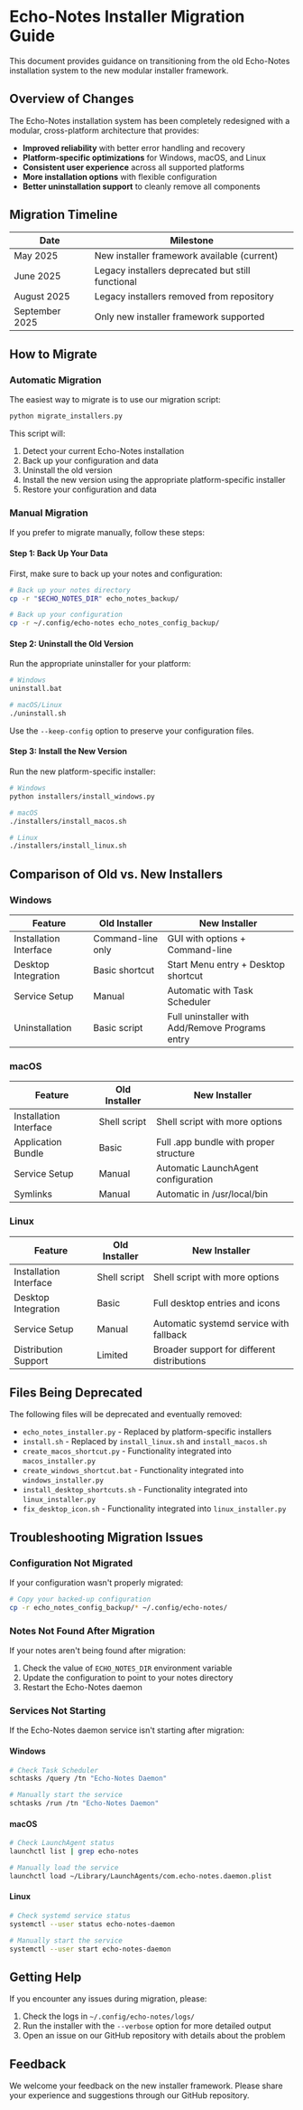 # Echo-Notes Installer Migration Guide

This document provides guidance on transitioning from the old Echo-Notes installation system to the new modular installer framework.

## Overview of Changes

The Echo-Notes installation system has been completely redesigned with a modular, cross-platform architecture that provides:

- **Improved reliability** with better error handling and recovery
- **Platform-specific optimizations** for Windows, macOS, and Linux
- **Consistent user experience** across all supported platforms
- **More installation options** with flexible configuration
- **Better uninstallation support** to cleanly remove all components

## Migration Timeline

| Date | Milestone |
|------|-----------|
| May 2025 | New installer framework available (current) |
| June 2025 | Legacy installers deprecated but still functional |
| August 2025 | Legacy installers removed from repository |
| September 2025 | Only new installer framework supported |

## How to Migrate

### Automatic Migration

The easiest way to migrate is to use our migration script:

```bash
python migrate_installers.py
```

This script will:
1. Detect your current Echo-Notes installation
2. Back up your configuration and data
3. Uninstall the old version
4. Install the new version using the appropriate platform-specific installer
5. Restore your configuration and data

### Manual Migration

If you prefer to migrate manually, follow these steps:

#### Step 1: Back Up Your Data

First, make sure to back up your notes and configuration:

```bash
# Back up your notes directory
cp -r "$ECHO_NOTES_DIR" echo_notes_backup/

# Back up your configuration
cp -r ~/.config/echo-notes echo_notes_config_backup/
```

#### Step 2: Uninstall the Old Version

Run the appropriate uninstaller for your platform:

```bash
# Windows
uninstall.bat

# macOS/Linux
./uninstall.sh
```

Use the `--keep-config` option to preserve your configuration files.

#### Step 3: Install the New Version

Run the new platform-specific installer:

```bash
# Windows
python installers/install_windows.py

# macOS
./installers/install_macos.sh

# Linux
./installers/install_linux.sh
```

## Comparison of Old vs. New Installers

### Windows

| Feature | Old Installer | New Installer |
|---------|--------------|---------------|
| Installation Interface | Command-line only | GUI with options + Command-line |
| Desktop Integration | Basic shortcut | Start Menu entry + Desktop shortcut |
| Service Setup | Manual | Automatic with Task Scheduler |
| Uninstallation | Basic script | Full uninstaller with Add/Remove Programs entry |

### macOS

| Feature | Old Installer | New Installer |
|---------|--------------|---------------|
| Installation Interface | Shell script | Shell script with more options |
| Application Bundle | Basic | Full .app bundle with proper structure |
| Service Setup | Manual | Automatic LaunchAgent configuration |
| Symlinks | Manual | Automatic in /usr/local/bin |

### Linux

| Feature | Old Installer | New Installer |
|---------|--------------|---------------|
| Installation Interface | Shell script | Shell script with more options |
| Desktop Integration | Basic | Full desktop entries and icons |
| Service Setup | Manual | Automatic systemd service with fallback |
| Distribution Support | Limited | Broader support for different distributions |

## Files Being Deprecated

The following files will be deprecated and eventually removed:

- `echo_notes_installer.py` - Replaced by platform-specific installers
- `install.sh` - Replaced by `install_linux.sh` and `install_macos.sh`
- `create_macos_shortcut.py` - Functionality integrated into `macos_installer.py`
- `create_windows_shortcut.bat` - Functionality integrated into `windows_installer.py`
- `install_desktop_shortcuts.sh` - Functionality integrated into `linux_installer.py`
- `fix_desktop_icon.sh` - Functionality integrated into `linux_installer.py`

## Troubleshooting Migration Issues

### Configuration Not Migrated

If your configuration wasn't properly migrated:

```bash
# Copy your backed-up configuration
cp -r echo_notes_config_backup/* ~/.config/echo-notes/
```

### Notes Not Found After Migration

If your notes aren't being found after migration:

1. Check the value of `ECHO_NOTES_DIR` environment variable
2. Update the configuration to point to your notes directory
3. Restart the Echo-Notes daemon

### Services Not Starting

If the Echo-Notes daemon service isn't starting after migration:

#### Windows
```bash
# Check Task Scheduler
schtasks /query /tn "Echo-Notes Daemon"

# Manually start the service
schtasks /run /tn "Echo-Notes Daemon"
```

#### macOS
```bash
# Check LaunchAgent status
launchctl list | grep echo-notes

# Manually load the service
launchctl load ~/Library/LaunchAgents/com.echo-notes.daemon.plist
```

#### Linux
```bash
# Check systemd service status
systemctl --user status echo-notes-daemon

# Manually start the service
systemctl --user start echo-notes-daemon
```

## Getting Help

If you encounter any issues during migration, please:

1. Check the logs in `~/.config/echo-notes/logs/`
2. Run the installer with the `--verbose` option for more detailed output
3. Open an issue on our GitHub repository with details about the problem

## Feedback

We welcome your feedback on the new installer framework. Please share your experience and suggestions through our GitHub repository.